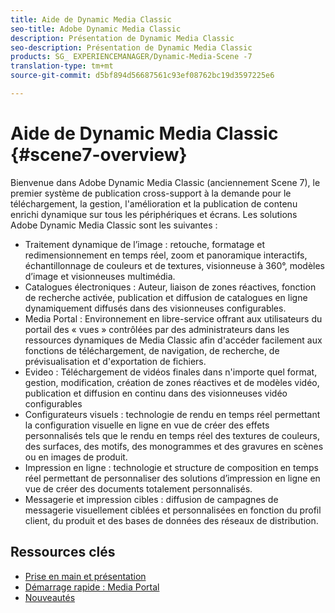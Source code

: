 ```yaml
---
title: Aide de Dynamic Media Classic
seo-title: Adobe Dynamic Media Classic
description: Présentation de Dynamic Media Classic
seo-description: Présentation de Dynamic Media Classic
products: SG_ EXPERIENCEMANAGER/Dynamic-Media-Scene -7
translation-type: tm+mt
source-git-commit: d5bf894d56687561c93ef08762bc19d3597225e6

---
```



# Aide de Dynamic Media Classic {#scene7-overview}

Bienvenue dans Adobe Dynamic Media Classic (anciennement Scene 7), le premier système de publication cross-support à la demande pour le téléchargement, la gestion, l'amélioration et la publication de contenu enrichi dynamique sur tous les périphériques et écrans. Les solutions Adobe Dynamic Media Classic sont les suivantes :

* Traitement dynamique de l’image : retouche, formatage et redimensionnement en temps réel, zoom et panoramique interactifs, échantillonnage de couleurs et de textures, visionneuse à 360°, modèles d’image et visionneuses multimédia.
* Catalogues électroniques : Auteur, liaison de zones réactives, fonction de recherche activée, publication et diffusion de catalogues en ligne dynamiquement diffusés dans des visionneuses configurables.
* Media Portal : Environnement en libre-service offrant aux utilisateurs du portail des « vues » contrôlées par des administrateurs dans les ressources dynamiques de Media Classic afin d'accéder facilement aux fonctions de téléchargement, de navigation, de recherche, de prévisualisation et d'exportation de fichiers.
* Evideo : Téléchargement de vidéos finales dans n'importe quel format, gestion, modification, création de zones réactives et de modèles vidéo, publication et diffusion en continu dans des visionneuses vidéo configurables
* Configurateurs visuels : technologie de rendu en temps réel permettant la configuration visuelle en ligne en vue de créer des effets personnalisés tels que le rendu en temps réel des textures de couleurs, des surfaces, des motifs, des monogrammes et des gravures en scènes ou en images de produit.
* Impression en ligne : technologie et structure de composition en temps réel permettant de personnaliser des solutions d’impression en ligne en vue de créer des documents totalement personnalisés.
* Messagerie et impression cibles : diffusion de campagnes de messagerie visuellement ciblées et personnalisées en fonction du profil client, du produit et des bases de données des réseaux de distribution.

## Ressources clés

* [Prise en main et présentation](/help/scene7-platform-overview.md)
* [Démarrage rapide : Media Portal](/help/quick-start-media-portal-administration.md)
* [Nouveautés](/help/whats-new.md)
